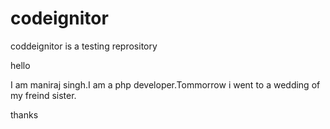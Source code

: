 # codeignitor
coddeignitor is a testing reprository

hello 

I am maniraj singh.I am a php developer.Tommorrow i went to a wedding of my freind sister.

thanks

